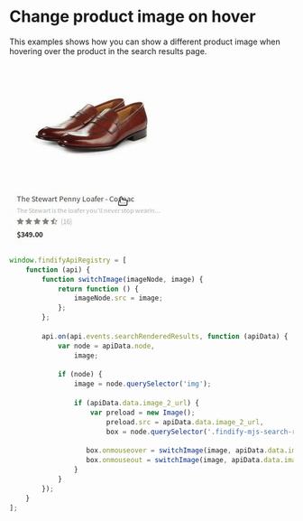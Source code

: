 # Change product image on hover

This examples shows how you can show a different product image when hovering over the product in the search results page.

![Change product image on hover](images/productImageOnHover.gif)

```javascript
window.findifyApiRegistry = [
    function (api) {
        function switchImage(imageNode, image) {
            return function () {
                imageNode.src = image;
            };
        };

        api.on(api.events.searchRenderedResults, function (apiData) {
            var node = apiData.node,
                image;

            if (node) {
                image = node.querySelector('img');

                if (apiData.data.image_2_url) {
                    var preload = new Image();
                        preload.src = apiData.data.image_2_url,
                        box = node.querySelector('.findify-mjs-search-results__main__content__product__box__image');

                   box.onmouseover = switchImage(image, apiData.data.image_2_url);
                   box.onmouseout = switchImage(image, apiData.data.image_url);
                }
            }
        });
    }
];
```
